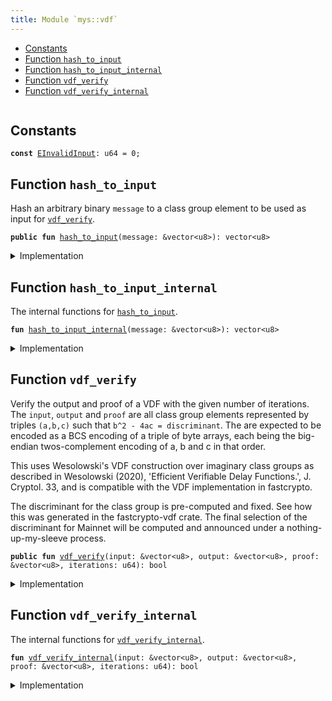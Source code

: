 ```yaml
---
title: Module `mys::vdf`
---
```




-  [Constants](#@Constants_0)
-  [Function `hash_to_input`](#mys_vdf_hash_to_input)
-  [Function `hash_to_input_internal`](#mys_vdf_hash_to_input_internal)
-  [Function `vdf_verify`](#mys_vdf_vdf_verify)
-  [Function `vdf_verify_internal`](#mys_vdf_vdf_verify_internal)


<pre><code></code></pre>



<a name="@Constants_0"></a>

## Constants


<a name="mys_vdf_EInvalidInput"></a>



<pre><code><b>const</b> <a href="../mys/vdf.md#mys_vdf_EInvalidInput">EInvalidInput</a>: u64 = 0;
</code></pre>



<a name="mys_vdf_hash_to_input"></a>

## Function `hash_to_input`

Hash an arbitrary binary <code>message</code> to a class group element to be used as input for <code><a href="../mys/vdf.md#mys_vdf_vdf_verify">vdf_verify</a></code>.


<pre><code><b>public</b> <b>fun</b> <a href="../mys/vdf.md#mys_vdf_hash_to_input">hash_to_input</a>(message: &vector&lt;u8&gt;): vector&lt;u8&gt;
</code></pre>



<details>
<summary>Implementation</summary>


<pre><code><b>public</b> <b>fun</b> <a href="../mys/vdf.md#mys_vdf_hash_to_input">hash_to_input</a>(message: &vector&lt;u8&gt;): vector&lt;u8&gt; {
    <a href="../mys/vdf.md#mys_vdf_hash_to_input_internal">hash_to_input_internal</a>(message)
}
</code></pre>



</details>

<a name="mys_vdf_hash_to_input_internal"></a>

## Function `hash_to_input_internal`

The internal functions for <code><a href="../mys/vdf.md#mys_vdf_hash_to_input">hash_to_input</a></code>.


<pre><code><b>fun</b> <a href="../mys/vdf.md#mys_vdf_hash_to_input_internal">hash_to_input_internal</a>(message: &vector&lt;u8&gt;): vector&lt;u8&gt;
</code></pre>



<details>
<summary>Implementation</summary>


<pre><code><b>native</b> <b>fun</b> <a href="../mys/vdf.md#mys_vdf_hash_to_input_internal">hash_to_input_internal</a>(message: &vector&lt;u8&gt;): vector&lt;u8&gt;;
</code></pre>



</details>

<a name="mys_vdf_vdf_verify"></a>

## Function `vdf_verify`

Verify the output and proof of a VDF with the given number of iterations. The <code>input</code>, <code>output</code> and <code>proof</code>
are all class group elements represented by triples <code>(a,b,c)</code> such that <code>b^2 - 4ac = discriminant</code>. The are expected
to be encoded as a BCS encoding of a triple of byte arrays, each being the big-endian twos-complement encoding of
a, b and c in that order.

This uses Wesolowski's VDF construction over imaginary class groups as described in Wesolowski (2020),
'Efficient Verifiable Delay Functions.', J. Cryptol. 33, and is compatible with the VDF implementation in
fastcrypto.

The discriminant for the class group is pre-computed and fixed. See how this was generated in the fastcrypto-vdf
crate. The final selection of the discriminant for Mainnet will be computed and announced under a nothing-up-my-sleeve
process.


<pre><code><b>public</b> <b>fun</b> <a href="../mys/vdf.md#mys_vdf_vdf_verify">vdf_verify</a>(input: &vector&lt;u8&gt;, output: &vector&lt;u8&gt;, proof: &vector&lt;u8&gt;, iterations: u64): bool
</code></pre>



<details>
<summary>Implementation</summary>


<pre><code><b>public</b> <b>fun</b> <a href="../mys/vdf.md#mys_vdf_vdf_verify">vdf_verify</a>(
    input: &vector&lt;u8&gt;,
    output: &vector&lt;u8&gt;,
    proof: &vector&lt;u8&gt;,
    iterations: u64,
): bool {
    <a href="../mys/vdf.md#mys_vdf_vdf_verify_internal">vdf_verify_internal</a>(input, output, proof, iterations)
}
</code></pre>



</details>

<a name="mys_vdf_vdf_verify_internal"></a>

## Function `vdf_verify_internal`

The internal functions for <code><a href="../mys/vdf.md#mys_vdf_vdf_verify_internal">vdf_verify_internal</a></code>.


<pre><code><b>fun</b> <a href="../mys/vdf.md#mys_vdf_vdf_verify_internal">vdf_verify_internal</a>(input: &vector&lt;u8&gt;, output: &vector&lt;u8&gt;, proof: &vector&lt;u8&gt;, iterations: u64): bool
</code></pre>



<details>
<summary>Implementation</summary>


<pre><code><b>native</b> <b>fun</b> <a href="../mys/vdf.md#mys_vdf_vdf_verify_internal">vdf_verify_internal</a>(
    input: &vector&lt;u8&gt;,
    output: &vector&lt;u8&gt;,
    proof: &vector&lt;u8&gt;,
    iterations: u64,
): bool;
</code></pre>



</details>
